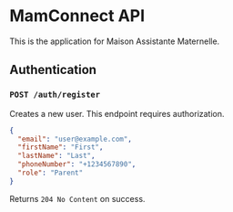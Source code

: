﻿# MamConnect API
This is the application for Maison Assistante Maternelle.

## Authentication

### `POST /auth/register`

Creates a new user. This endpoint requires authorization.

```json
{
  "email": "user@example.com",
  "firstName": "First",
  "lastName": "Last",
  "phoneNumber": "+1234567890",
  "role": "Parent"
}
```

Returns `204 No Content` on success.